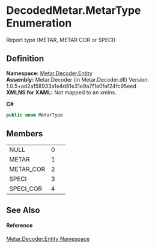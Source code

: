 # DecodedMetar.MetarType Enumeration


Report type (METAR, METAR COR or SPECI)



## Definition
**Namespace:** <a href="N_Metar_Decoder_Entity.md">Metar.Decoder.Entity</a>  
**Assembly:** Metar.Decoder (in Metar.Decoder.dll) Version: 1.0.5+ad2a158933a1e4d81e31e9a7f1a0faf24fc95eed  
**XMLNS for XAML:** Not mapped to an xmlns.

**C#**
``` C#
public enum MetarType
```



## Members
<table>
<tr>
<td>NULL</td>
<td>0</td>
<td> </td></tr>
<tr>
<td>METAR</td>
<td>1</td>
<td> </td></tr>
<tr>
<td>METAR_COR</td>
<td>2</td>
<td> </td></tr>
<tr>
<td>SPECI</td>
<td>3</td>
<td> </td></tr>
<tr>
<td>SPECI_COR</td>
<td>4</td>
<td> </td></tr>
</table>

## See Also


#### Reference
<a href="N_Metar_Decoder_Entity.md">Metar.Decoder.Entity Namespace</a>  

